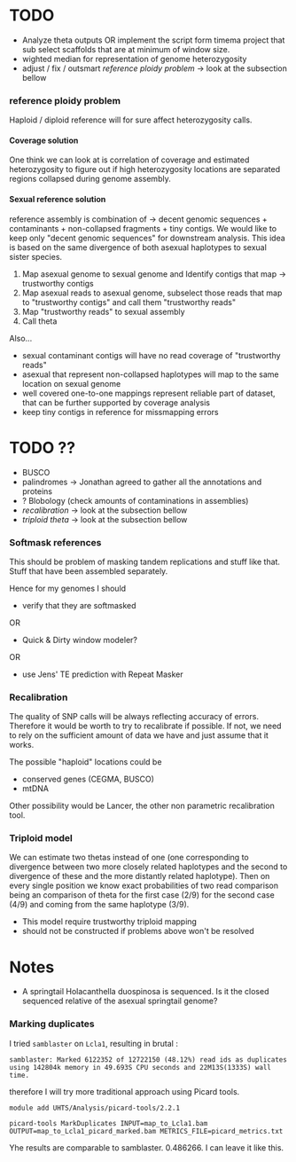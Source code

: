 # TODO

- Analyze theta outputs OR implement the script form timema project that sub select scaffolds that are at minimum of window size.
- wighted median for representation of genome heterozygosity
- adjust / fix / outsmart *reference ploidy problem* -> look at the subsection bellow

### reference ploidy problem

Haploid / diploid reference will for sure affect heterozygosity calls.

#### Coverage solution

One think we can look at is correlation of coverage and estimated heterozygosity to figure out if high heterozygosity locations are separated regions collapsed during genome assembly.

#### Sexual reference solution

reference assembly is combination of -> decent genomic sequences + contaminants + non-collapsed fragments + tiny contigs. We would like to keep only "decent genomic sequences" for downstream analysis. This idea is based on the same divergence of both asexual haplotypes to sexual sister species.

1. Map asexual genome to sexual genome and Identify contigs that map -> trustworthy contigs
2. Map asexual reads to asexual genome, subselect those reads that map to "trustworthy contigs" and call them "trustworthy reads"
3. Map "trustworthy reads" to sexual assembly
4. Call theta

Also...

- sexual contaminant contigs will have no read coverage of "trustworthy reads"
- asexual that represent non-collapsed haplotypes will map to the same location on sexual genome
- well covered one-to-one mappings represent reliable part of dataset, that can be further supported by coverage analysis
- keep tiny contigs in reference for missmapping errors

# TODO ??

- BUSCO
- palindromes -> Jonathan agreed to gather all the annotations and proteins
- ? Blobology (check amounts of contaminations in assemblies)
- *recalibration* -> look at the subsection bellow
- *triploid theta* -> look at the subsection bellow

### Softmask references

This should be problem of masking tandem replications and stuff like that. Stuff that have been assembled separately.

Hence for my genomes I should

- verify that they are softmasked

OR

- Quick & Dirty window modeler?

OR

- use Jens' TE prediction with Repeat Masker

### Recalibration

The quality of SNP calls will be always reflecting accuracy of errors. Therefore it would be worth to try to recalibrate if possible. If not, we need to rely on the sufficient amount of data we have and just assume that it works.

The possible "haploid" locations could be

- conserved genes (CEGMA, BUSCO)
- mtDNA

Other possibility would be Lancer, the other non parametric recalibration tool.

### Triploid model

We can estimate two thetas instead of one (one corresponding to divergence between two more closely related haplotypes and the second to divergence of these and the more distantly related haplotype). Then on every single position we know exact probabilities of two read comparison being an comparison of theta for the first case (2/9) for the second case (4/9) and coming from the same haplotype (3/9).

- This model require trustworthy triploid mapping
- should not be constructed if problems above won't be resolved

# Notes

- A springtail Holacanthella duospinosa is sequenced. Is it the closed sequenced relative of the asexual springtail genome?

### Marking duplicates

I tried `samblaster` on `Lcla1`, resulting in brutal :

```
samblaster: Marked 6122352 of 12722150 (48.12%) read ids as duplicates using 142804k memory in 49.693S CPU seconds and 22M13S(1333S) wall time.
```

therefore I will try more traditional approach using Picard tools.

```
module add UHTS/Analysis/picard-tools/2.2.1

picard-tools MarkDuplicates INPUT=map_to_Lcla1.bam OUTPUT=map_to_Lcla1_picard_marked.bam METRICS_FILE=picard_metrics.txt
```

Yhe results are comparable to samblaster.  0.486266. I can leave it like this.
